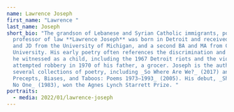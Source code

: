 ```yaml
---
name: Lawrence Joseph
first_name: "Lawrence "
last_name: Joseph
short_bio: "The grandson of Lebanese and Syrian Catholic immigrants, poet and
  professor of law **Lawrence Joseph** was born in Detroit and received his BA
  and JD from the University of Michigan, and a second BA and MA from Cambridge
  University. His early poetry often references the discrimination and violence
  he witnessed as a child, including the 1967 Detroit riots and the violent
  attempted robbery in 1970 of his father, a grocer. Joseph is the author of
  several collections of poetry, including _So Where Are We?_ (2017) and _Codes,
  Precepts, Biases, and Taboos: Poems 1973–1993_ (2005). His debut, _Shouting at
  No One_ (1983), won the Agnes Lynch Starrett Prize. "
portraits:
  - media: 2022/01/lawrence-joseph
---
```

